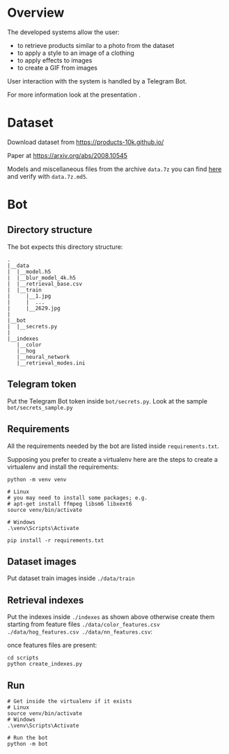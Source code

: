 # Overview
The developed systems allow the user:
- to retrieve products similar to a photo from the dataset
- to apply a style to an image of a clothing
- to apply effects to images
- to create a GIF from images

User interaction with the system is handled by a Telegram Bot.

For more information look at the presentation []().

# Dataset

Download dataset from https://products-10k.github.io/

Paper at https://arxiv.org/abs/2008.10545

Models and miscellaneous files from the archive `data.7z` you can find [here](https://drive.google.com/drive/folders/1hV-yZ98X1isiRYvwhKSkEviUUUZsPT0i?usp=sharing) and verify with `data.7z.md5`.

# Bot

## Directory structure

The bot expects this directory structure:
```
.
|__data
|  |__model.h5
|  |__blur_model_4k.h5
|  |__retrieval_base.csv
|  |__train
|     |__1.jpg
|     |  ...
|     |__2629.jpg
|
|__bot
|  |__secrets.py
|
|__indexes
   |__color
   |__hog
   |__neural_network
   |__retrieval_modes.ini
```

## Telegram token

Put the Telegram Bot token inside `bot/secrets.py`. Look at the sample
`bot/secrets_sample.py`

## Requirements

All the requirements needed by the bot are listed inside `requirements.txt`.

Supposing you prefer to create a virtualenv here are the steps to create a virtualenv and install the requirements:
```
python -m venv venv

# Linux
# you may need to install some packages; e.g.
# apt-get install ffmpeg libsm6 libxext6
source venv/bin/activate

# Windows
.\venv\Scripts\Activate

pip install -r requirements.txt
```

## Dataset images
Put dataset train images inside `./data/train`

## Retrieval indexes
Put the indexes inside `./indexes` as shown above otherwise create them starting
from feature files `./data/color_features.csv  ./data/hog_features.csv
./data/nn_features.csv`:

once features files are present:
```
cd scripts
python create_indexes.py
```


## Run
```
# Get inside the virtualenv if it exists
# Linux
source venv/bin/activate
# Windows
.\venv\Scripts\Activate

# Run the bot
python -m bot
```